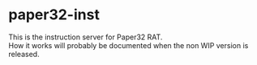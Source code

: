 # paper32-inst
This is the instruction server for Paper32 RAT.  
How it works will probably be documented when the non WIP version is released.